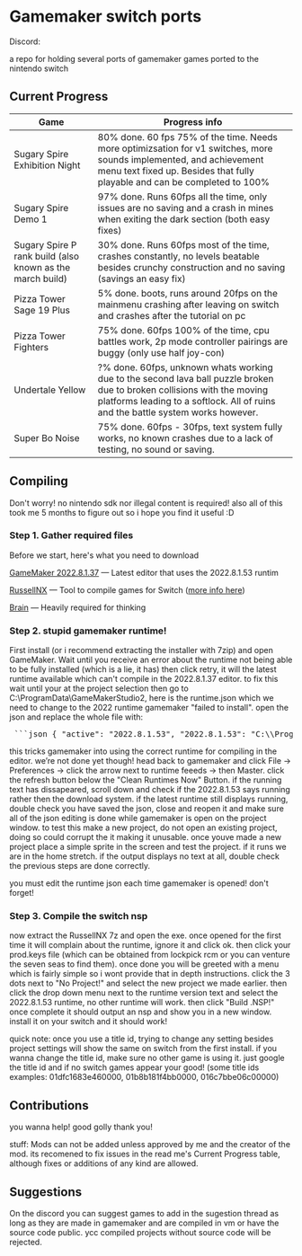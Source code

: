 # Gamemaker switch ports

Discord:

a repo for holding several ports of gamemaker games ported to the nintendo switch

## Current Progress
| Game | Progress info |
| ------------- | ------------- |
| Sugary Spire Exhibition Night | 80% done. 60 fps 75% of the time. Needs more optimizsation for v1 switches, more sounds implemented, and achievement menu text fixed up. Besides that fully playable and can be completed to 100%|
| Sugary Spire Demo 1 | 97% done. Runs 60fps all the time, only issues are no saving and a crash in mines when exiting the dark section (both easy fixes)|
| Sugary Spire P rank build (also known as the march build) | 30% done. Runs 60fps most of the time, crashes constantly, no levels beatable besides crunchy construction and no saving (savings an easy fix)|
| Pizza Tower Sage 19 Plus | 5% done. boots, runs around 20fps on the mainmenu crashing after leaving on switch and crashes after the tutorial on pc|
| Pizza Tower Fighters | 75% done. 60fps 100% of the time, cpu battles work, 2p mode controller pairings are buggy (only use half joy-con)|
| Undertale Yellow | ?% done. 60fps, unknown whats working due to the second lava ball puzzle broken due to broken collisions with the moving platforms leading to a softlock. All of ruins and the battle system works however.|
| Super Bo Noise | 75% done. 60fps - 30fps, text system fully works, no known crashes due to a lack of testing, no sound or saving.|

## Compiling
Don't worry! no nintendo sdk nor illegal content is required!
also all of this took me 5 months to figure out so i hope you find it useful :D

### Step 1. Gather required files
Before we start, here's what you need to download

[GameMaker 2022.8.1.37](https://gms.yoyogames.com/GameMaker-Installer-2022.8.1.37.exe) — Latest editor that uses the 2022.8.1.53 runtim

[RussellNX](https://dlhb.gamebrew.org/switchhomebrews/russellnx.7z) — Tool to compile games for Switch ([more info here](https://gbatemp.net/threads/play-port-your-gamemaker-games-on-nintendoswitch.519660/))

[Brain](https://static.wikia.nocookie.net/nicos-nextbots-fanmade/images/c/c7/Dance.gif.gif/revision/latest?cb=20230512180735) — Heavily required for thinking

### Step 2. stupid gamemaker runtime!
First install (or i recommend extracting the installer with 7zip) and open GameMaker. Wait until you receive an error about the runtime not being able to be fully installed (which is a lie, it has) then click retry, it will the latest runtime available which can't compile in the 2022.8.1.37 editor. to fix this wait until your at the project selection then go to C:\ProgramData\GameMakerStudio2, here is the runtime.json which we need to change to the 2022 runtime gamemaker "failed to install". open the json and replace the whole file with: 

<pre> ```json { "active": "2022.8.1.53", "2022.8.1.53": "C:\\ProgramData/GameMakerStudio2/Cache/runtimes\\runtime-2022.8.1.53&https://gms.yoyogames.com/Zeus-Runtime.rss" } ``` </pre>

this tricks gamemaker into using the correct runtime for compiling in the editor. we’re not done yet though! head back to gamemaker and click File -> Preferences -> click the arrow next to runtime feeeds -> then Master. click the refresh button below the "Clean Runtimes Now" Button. if the running text has dissapeared,  scroll down and check if the 2022.8.1.53 says running rather then the download system. if the latest runtime still displays running, double check you have saved the json, close and reopen it and make sure all of the json editing is done while gamemaker is open on the project window. to test this make a new project, do not open an existing project, doing so could corrupt the it making it unusable. once youve made a new project place a simple sprite in the screen and test the project. if it runs we are in the home stretch. if the output displays no text at all, double check the previous steps are done correctly.

you must edit the runtime json each time gamemaker is opened! don't forget!

### Step 3. Compile the switch nsp
now extract the RussellNX 7z and open the exe. once opened for the first time it will complain about the runtime, ignore it and click ok. then click your prod.keys file (which can be obtained from lockpick rcm or you can venture the seven seas to find them). once done you will be greeted with a menu which is fairly simple so i wont provide that in depth instructions. click the 3 dots next to "No Project!" and select the new project we made earlier. then click the drop down menu next to the runtime version text and select the 2022.8.1.53 runtime, no other runtime will work. then click "Build .NSP!" once complete it should output an nsp and show you in a new window. install it on your switch and it should work!

quick note: once you use a title id, trying to change any setting besides project settings will show the same on switch from the first install. if you wanna change the title id, make sure no other game is using it. just google the title id and if no switch games appear your good! (some title ids examples: 01dfc1683e460000, 01b8b181f4bb0000, 016c7bbe06c00000)

## Contributions 
you wanna help! good golly thank you!

stuff:
Mods can not be added unless approved by me and the creator of the mod.
its recomened to fix issues in the read me's Current Progress table, although fixes or additions of any kind are allowed.

## Suggestions
On the discord you can suggest games to add in the sugestion thread as long as they are made in gamemaker and are compiled in vm or have the source code public. ycc compiled projects without source code will be rejected.

